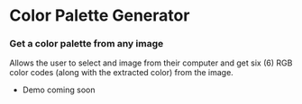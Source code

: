 # Color Palette Generator
### Get a color palette from any image
Allows the user to select and image from their computer and get six (6) RGB color codes (along with the extracted color) from the image.
- Demo coming soon
